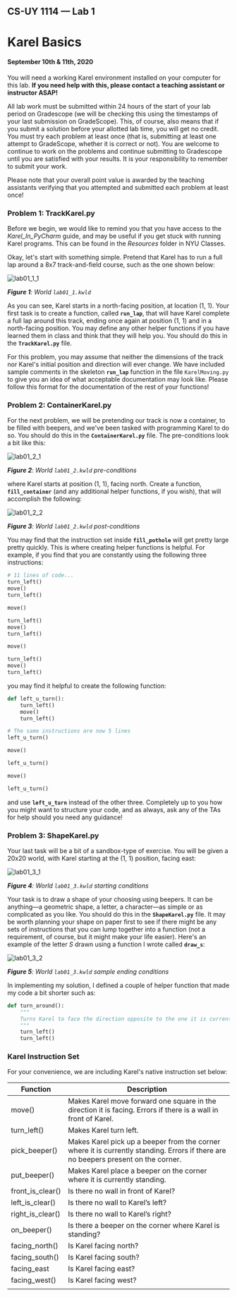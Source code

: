 ## CS-UY 1114 — Lab 1
# Karel Basics
#### September 10th & 11th, 2020

You will need a working Karel environment installed on your computer for this lab. **If you need help with this, please
contact a teaching assistant or instructor ASAP!**

All lab work must be submitted within 24 hours of the start of your lab period on Gradescope (we will be checking this
using the timestamps of your last submission on GradeScope). This, of course, also means that if you submit a solution
before your allotted lab time, you will get no credit. You must try each problem at least once (that is, submitting at
least one attempt to GradeScope, whether it is correct or not). You are welcome to continue to work on the problems and
continue submitting to Gradescope until you are satisfied with your results. It is your responsibility to remember to
submit your work.

Please note that your overall point value is awarded by the teaching assistants verifying that you attempted and
submitted each problem at least once!

### Problem 1: TrackKarel.py

Before we begin, we would like to remind you that you have access to the _Karel_In_PyCharm_ guide, and may be
useful if you get stuck with running Karel programs. This can be found in the *Resources* folder in NYU Classes.

Okay, let's start with something simple. Pretend that Karel has to run a full lap around a 8x7 track-and-field course, such
as the one shown below:

![lab01_1_1](docs/images/lab01_1.png)

_**Figure 1**: World `lab01_1.kwld`_

As you can see, Karel starts in a north-facing position, at location (1, 1). Your first task is to create a function,
called **`run_lap`**, that will have Karel complete a full lap around this track, ending once again at position (1, 1)
and in a north-facing position. You may define any other helper functions if you have learned them in class and think
that they will help you. You should do this in the **`TrackKarel.py`** file.

For this problem, you may assume that neither the dimensions of the track nor Karel's initial position and direction
will ever change. We have included sample comments in the skeleton **`run_lap`** function in the file `KarelMoving.py`
to give you an idea of what acceptable documentation may look like. Please follow this format for the documentation of
the rest of your functions!

### Problem 2: ContainerKarel.py

For the next problem, we will be pretending our track is now a container, to be filled with beepers, and we've been
tasked with programming Karel to do so. You should do this in the **`ContainerKarel.py`** file. The pre-conditions look a bit like this:

![lab01_2_1](docs/images/lab01_2_1.png)

_**Figure 2**: World `lab01_2.kwld` pre-conditions_

where Karel starts at position (1, 1), facing north. Create a function, **`fill_container`** (and any additional helper
functions, if you wish), that will accomplish the following:

![lab01_2_2](docs/images/lab01_2_2.png)

_**Figure 3**: World `lab01_2.kwld` post-conditions_

You may find that the instruction set inside **`fill_pothole`** will get pretty large pretty quickly. This is where
creating helper functions is helpful. For example, if you find that you are constantly using the following three
instructions:

```python
# 11 lines of code...
turn_left()
move()
turn_left()

move()

turn_left()
move()
turn_left()

move()

turn_left()
move()
turn_left()
```

you may find it helpful to create the following function:

```python
def left_u_turn():
    turn_left()
    move()
    turn_left()

# The same instructions are now 5 lines
left_u_turn()

move()

left_u_turn()

move()

left_u_turn()
```

and use **`left_u_turn`** instead of the other three. Completely up to you how you might want to structure your code,
and as always, ask any of the TAs for help should you need any guidance!

### Problem 3: ShapeKarel.py

Your last task will be a bit of a sandbox-type of exercise. You will be given a 20x20 world, with Karel starting at the
(1, 1) position, facing east:

![lab01_3_1](docs/images/lab01_3_1.png)

_**Figure 4**: World `lab01_3.kwld` starting conditions_

Your task is to draw a shape of your choosing using beepers. It can be anything—a geometric shape, a letter, a
character—as simple or as complicated as you like. You should do this in the **`ShapeKarel.py`** file. It may be worth planning your shape on paper first to see if there
might be any sets of instructions that you can lump together into a function (not a requirement, of course, but it
might make your life easier). Here's an example of the letter *S* drawn using a function I wrote called **`draw_s`**:

![lab01_3_2](docs/images/lab01_3_2.png)

_**Figure 5**: World `lab01_3.kwld` sample ending conditions_

In implementing my solution, I defined a couple of helper function that made my code a bit shorter such as:

```python
def turn_around():
    """
    Turns Karel to face the direction opposite to the one it is currently facing.
    """
    turn_left()
    turn_left()
```

### Karel Instruction Set

For your convenience, we are including Karel's native instruction set below:

|Function|Description|
|---|---|
|move()|Makes Karel move forward one square in the direction it is facing. Errors if there is a wall in front of Karel.|
|turn_left()|Makes Karel turn left.|
|pick_beeper()|Makes Karel pick up a beeper from the corner where it is currently standing. Errors if there are no beepers present on the corner.|
|put_beeper()|Makes Karel place a beeper on the corner where it is currently standing.|
|front_is_clear()|Is there no wall in front of Karel?|
|left_is_clear()|Is there no wall to Karel’s left?|
|right_is_clear()|Is there no wall to Karel’s right?|
|on_beeper()|Is there a beeper on the corner where Karel is standing?|
|facing_north()|Is Karel facing north?|
|facing_south()|Is Karel facing south?|
|facing_east|Is Karel facing east?|
|facing\_west()|Is Karel facing west?|
|||

